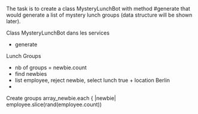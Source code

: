 The task is to create a class MysteryLunchBot with method #generate that would generate a list of mystery lunch groups
(data structure will be shown later).

Class MysteryLunchBot dans les services
  - generate

Lunch Groups
  - nb of groups = newbie.count
  - find newbies
  - list employee, reject newbie, select lunch true + location Berlin
  -


Create groups
  array_newbie.each { |newbie|
    employee.slice(rand(employee.count))






